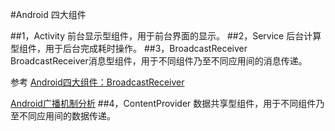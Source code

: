 #Android 四大组件



##1，Activity
	前台显示型组件，用于前台界面的显示。
##2，Service
	后台计算型组件，用于后台完成耗时操作。
##3，BroadcastReceiver
	BroadcastReceiver消息型组件，用于不同组件乃至不同应用间的消息传递。

参考 [Android四大组件：BroadcastReceiver](http://www.jianshu.com/p/ca3d87a4cdf3)

[Android广播机制分析](http://gityuan.com/2016/06/04/broadcast-receiver/)
##4，ContentProvider
	数据共享型组件，用于不同组件乃至不同应用间的数据传递。